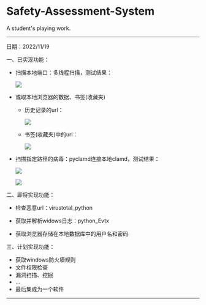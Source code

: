# Safety-Assessment-System
A student's playing work.

----

日期：2022/11/19

一、已实现功能：

- 扫描本地端口：多线程扫描，测试结果：

  <a href="https://sm.ms/image/ZDrm5Uhbd9o4CEg" target="_blank"><img src="https://s2.loli.net/2022/11/19/ZDrm5Uhbd9o4CEg.png" ></a>

- 或取本地浏览器的数据、书签(收藏夹)

  - 历史记录的url：

    <a href="https://sm.ms/image/krcQ57i3f6Omqx8" target="_blank"><img src="https://s2.loli.net/2022/11/19/krcQ57i3f6Omqx8.png" ></a>

  - 书签(收藏夹)中的url：

    <a href="https://sm.ms/image/YNv6Wapw2eBjbKO" target="_blank"><img src="https://s2.loli.net/2022/11/19/YNv6Wapw2eBjbKO.png" ></a>

- 扫描指定路径的病毒：pyclamd连接本地clamd，测试结果：

  <a href="https://sm.ms/image/lyGDxURdvOh2WoM" target="_blank"><img src="https://s2.loli.net/2022/11/19/lyGDxURdvOh2WoM.png" ></a>
  
  <a href="https://sm.ms/image/D6usHfietr8g3In" target="_blank"><img src="https://s2.loli.net/2022/11/19/D6usHfietr8g3In.png" ></a>

二、即将实现功能：

- 检查恶意url：virustotal_python

- 获取并解析widows日志：python_Evtx
- 获取浏览器存储在本地数据库中的用户名和密码

三、计划实现功能：

- 获取windows防火墙规则
- 文件权限检查
- 漏洞扫描、挖掘
- ...
- 最后集成为一个软件

----
